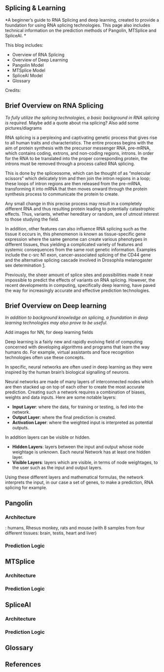 ## Splicing & Learning

*A beginner’s guide to RNA Splicing and deep learning, created to provide a foundation for using RNA splicing technologies. This page also includes technical information on the prediction methods of Pangolin, MTSplice and SpliceAI. * 

This blog includes: 
* Overview of RNA Splicing 
* Overview of Deep Learning 
* Pangolin Model  
* MTSplice Model
* SpliceAI Model 
* Glossary 

Credits: 


## Brief Overview on RNA Splicing 
*To fully utilize the splicing technologies, a basic background in RNA splicing is required.* 
Maybe add a quote about rna splicing? 
Also add some pictures/diagrams 

RNA splicing is a perplexing and captivating genetic process that gives rise to all human traits and characteristics. The entire process begins with the aim of protein synthesis with the precursor messenger RNA, pre-mRNA, which contains coding, extrons, and non-coding regions, introns. In order for the RNA to be translated into the proper corresponding protein, the introns must be removed through a process called RNA splicing. 

This is done by the spliceosome, which can be thought of as “molecular scissors” which delicately trim and then join the intron regions in a loop; these loops of intron regions are then released from the pre-mRNA, transforming it into mRNA that then moves onward through the protein synthesis process to communicate the protein to create. 

Any small change in this precise process may result in a completely different RNA and thus resulting protein leading to potentially catastrophic effects. Thus, variants, whether hereditary or random, are of utmost interest to those studying the field. 

In addition, other features can also influence RNA splicing such as the tissue it occurs in, this phenomenon is known as tissue-specific gene expression where the same genome can create various phenotypes in different tissues, thus yielding a complicated variety of features and systemic consequences from the same root genetic information. Examples include the c-src N1 exon, cancer-associated splicing of the CD44 gene and the alternative splicing cascade involved in Drosophila melanogaster sex determination [1](https://genomebiology.biomedcentral.com/articles/10.1186/gb-2004-5-10-r74). 

Previously, the sheer amount of splice sites and possibilities made it near impossible to predict the effects of variants on RNA splicing. However, the recent developments in computing, specifically deep learning, have paved the way for increasingly accurate and effective prediction technologies. 

## Brief Overview on Deep learning 
*In addition to background knowledge on splicing, a foundation in deep learning technologies may also prove to be useful.* 

Add images for NN, for deep learning fields 

Deep learning is a fairly new and rapidly evolving field of computing concerned with developing algorithms and programs that learn the way humans do. For example, virtual assistants and face recognition technologies often use these concepts. 

In specific, neural networks are often used in deep learning as they were inspired by the human brain’s biological signalling of neurons. 

Neural networks are made of many layers of interconnected nodes which are then stacked up on top of each other to create the most accurate prediction. Creating such a network requires a combination of biases, weights and data inputs. Here are some notable layers: 
* **Input Layer**: where the data, for training or testing, is fed into the network. 
* **Output Layer**: where the final prediction is created.
* **Activation Layer**: where the weighted input is interpreted as potential outputs. 

In addition layers can be visible or hidden. 
* **Hidden Layers**: layers between the input and output whose node weightage is unknown. Each neural Network has at least one hidden layer. 
* **Visible Layers**: layers which are visible, in terms of node weightages, to the user such as the input and output layers.  

Using these different layers and mathematical formulas, the network interprets the input, in our case a set of genes, to make a prediction, RNA splicing for example.  

## Pangolin 
### Architecture 
: humans, Rhesus monkey, rats and mouse (with 8 samples from four different tissues: brain, testis, heart and liver)

### Prediction Logic 


## MTSplice 
### Architecture

### Prediction Logic 

## SpliceAI
### Architecture

### Prediction Logic 

## Glossary 

## References 


